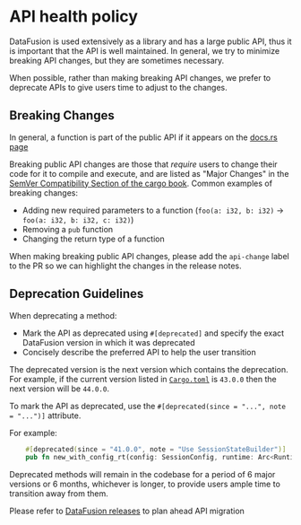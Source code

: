 <!---
  Licensed to the Apache Software Foundation (ASF) under one
  or more contributor license agreements.  See the NOTICE file
  distributed with this work for additional information
  regarding copyright ownership.  The ASF licenses this file
  to you under the Apache License, Version 2.0 (the
  "License"); you may not use this file except in compliance
  with the License.  You may obtain a copy of the License at

    http://www.apache.org/licenses/LICENSE-2.0

  Unless required by applicable law or agreed to in writing,
  software distributed under the License is distributed on an
  "AS IS" BASIS, WITHOUT WARRANTIES OR CONDITIONS OF ANY
  KIND, either express or implied.  See the License for the
  specific language governing permissions and limitations
  under the License.
-->

# API health policy

DataFusion is used extensively as a library and has a large public API, thus it
is important that the API is well maintained. In general, we try to minimize
breaking API changes, but they are sometimes necessary.

When possible, rather than making breaking API changes, we prefer to deprecate
APIs to give users time to adjust to the changes.

## Breaking Changes

In general, a function is part of the public API if it appears on the [docs.rs page]

Breaking public API changes are those that _require_ users to change their code
for it to compile and execute, and are listed as "Major Changes" in the [SemVer
Compatibility Section of the cargo book]. Common examples of breaking changes:

- Adding new required parameters to a function (`foo(a: i32, b: i32)` -> `foo(a: i32, b: i32, c: i32)`)
- Removing a `pub` function
- Changing the return type of a function

When making breaking public API changes, please add the `api-change` label to
the PR so we can highlight the changes in the release notes.

[docs.rs page]: https://docs.rs/datafusion/latest/datafusion/index.html
[semver compatibility section of the cargo book]: https://doc.rust-lang.org/cargo/reference/semver.html#change-categories

## Deprecation Guidelines

When deprecating a method:

- Mark the API as deprecated using `#[deprecated]` and specify the exact DataFusion version in which it was deprecated
- Concisely describe the preferred API to help the user transition

The deprecated version is the next version which contains the deprecation. For
example, if the current version listed in [`Cargo.toml`] is `43.0.0` then the next
version will be `44.0.0`.

[`cargo.toml`]: https://github.com/apache/datafusion/blob/main/Cargo.toml

To mark the API as deprecated, use the `#[deprecated(since = "...", note = "...")]` attribute.

For example:

```rust
    #[deprecated(since = "41.0.0", note = "Use SessionStateBuilder")]
    pub fn new_with_config_rt(config: SessionConfig, runtime: Arc<RuntimeEnv>) -> Self
```

Deprecated methods will remain in the codebase for a period of 6 major versions or 6 months, whichever is longer, to provide users ample time to transition away from them.

Please refer to [DataFusion releases](https://crates.io/crates/datafusion/versions) to plan ahead API migration
